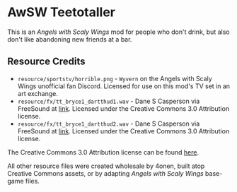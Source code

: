 # AwSW Teetotaller

This is an *Angels with Scaly Wings* mod for people who don't drink, but also don't like abandoning new friends at a bar.

## Resource Credits

+ `resource/sportstv/horrible.png` - `Wyvern` on the Angels with Scaly Wings unofficial fan Discord. Licensed for use on this mod's TV set in an art exchange.
+ `resource/fx/tt_bryce1_dartthud1.wav` - Dane S Casperson via FreeSound at [link](https://freesound.org/people/CosmicEmbers/sounds/387478/). Licensed under the Creative Commons 3.0 Attribution license.
+ `resource/fx/tt_bryce1_dartthud2.wav` - Dane S Casperson via FreeSound at [link](https://freesound.org/people/CosmicEmbers/sounds/387480/). Licensed under the Creative Commons 3.0 Attribution license.

The Creative Commons 3.0 Attribution license can be found [here](https://creativecommons.org/licenses/by/3.0/).

All other resource files were created wholesale by 4onen, built atop Creative Commons assets, or by adapting *Angels with Scaly Wings* base-game files.
